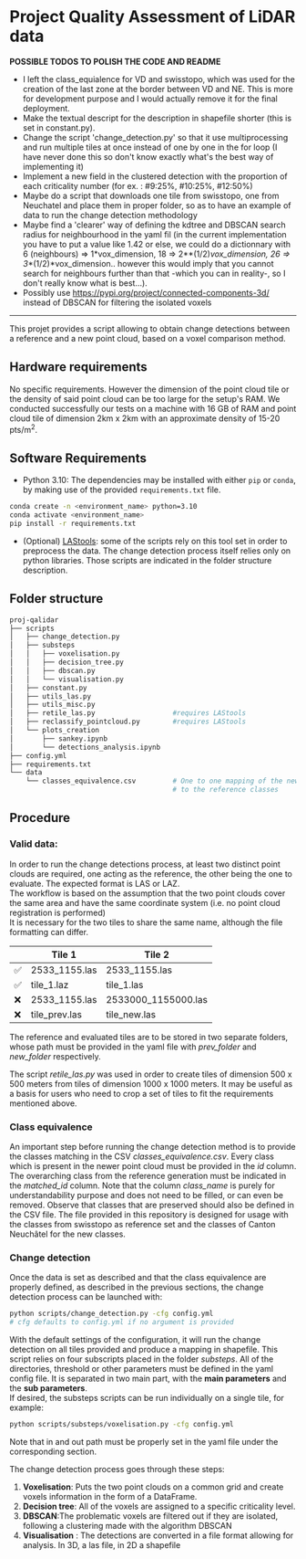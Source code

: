 # Project Quality Assessment of LiDAR data

**POSSIBLE TODOS TO POLISH THE CODE AND README**
- I left the class_equialence for VD and swisstopo, which was used for the creation of the last zone at the border between VD and NE. This is more for development purpose and I would actually remove it for the final deployment.
- Make the textual descript for the description in shapefile shorter (this is set in constant.py).
- Change the script 'change_detection.py' so that it use multiprocessing and run multiple tiles at once instead of one by one in the for loop (I have never done this so don't know exactly what's the best way of implementing it)
- Implement a new field in the clustered detection with the proportion of each criticality number (for ex. : #9:25%, #10:25%, #12:50%)
- Maybe do a script that downloads one tile from swisstopo, one from Neuchatel and place them in proper folder, so as to have an example of data to run the change detection methodology
- Maybe find a 'clearer' way of defining the kdtree and DBSCAN search radius for neighbourhood in the yaml fil (in the current implementation you have to put a value like 1.42 or else, we could do a dictionnary with 6 (neighbours) => 1*vox_dimension, 18 => 2**(1/2)*vox_dimension, 26 => 3**(1/2)*vox_dimension.. however this would imply that you cannot search for neighbours further than that -which you can in reality-, so I don't really know what is best...).
- Possibly use https://pypi.org/project/connected-components-3d/ instead of DBSCAN for filtering the isolated voxels

-------
This projet provides a script allowing to obtain change detections between a reference and a new point cloud, based on a voxel comparison method.

## Hardware requirements

No specific requirements. However the dimension of the point cloud tile or the density of said point cloud can be too large for the setup's RAM.
We conducted successfully our tests on a machine with 16 GB of RAM and point cloud tile of dimension 2km x 2km with an approximate density of 15-20 pts/m<sup>2</sup>.


## Software Requirements

* Python 3.10: The dependencies may be installed with either `pip` or `conda`, by making use of the provided `requirements.txt` file. 
```bash
conda create -n <environment_name> python=3.10
conda activate <environment_name> 
pip install -r requirements.txt
```
* (Optional) [LAStools](https://lastools.github.io/): some of the scripts rely on this tool set in order to preprocess the data. The change detection process itself relies only on python libraries. Those scripts are indicated in the folder structure description.  


## Folder structure
```bash
proj-qalidar
├── scripts
│   ├── change_detection.py     
│   ├── substeps
│   │   ├── voxelisation.py
│   │   ├── decision_tree.py
│   │   ├── dbscan.py
│   │   └── visualisation.py
│   ├── constant.py
│   ├── utils_las.py
│   ├── utils_misc.py
│   ├── retile_las.py                   #requires LAStools
│   ├── reclassify_pointcloud.py        #requires LAStools
│   └── plots_creation
│       ├── sankey.ipynb
│       └── detections_analysis.ipynb
├── config.yml
├── requirements.txt 
└── data 
    └── classes_equivalence.csv         # One to one mapping of the new classes
                                        # to the reference classes

```

## Procedure
### Valid data:
In order to run the change detections process, at least two distinct point clouds are required, one acting as the reference, the other being the one to evaluate. The expected format is LAS or LAZ.  <br>
The workflow is based on the assumption that the two point clouds cover the same area and have the same coordinate system (i.e. no point cloud registration is performed) <br>
It is necessary for the two tiles to share the same name, although the file formatting can differ. <br>

|   | Tile 1        | Tile 2              |
|---|---------------|---------------------|
| ✅ | 2533_1155.las | 2533_1155.las       |
| ✅ | tile_1.laz    | tile_1.las          |
| ❌ | 2533_1155.las | 2533000_1155000.las |
| ❌ | tile_prev.las | tile_new.las |

The reference and evaluated tiles are to be stored in two separate folders, whose path must be provided in the yaml file with *prev_folder* and *new_folder* respectively. 

The script *retile_las.py* was used in order to create tiles of dimension 500 x 500 meters from tiles of dimension 1000 x 1000 meters. It may be useful as a basis for users who need to crop a set of tiles to fit the requirements mentioned above.

### Class equivalence
An important step before running the change detection method is to provide the classes matching in the CSV *classes_equivalence.csv*. Every class which is present in the newer point cloud must be provided in the *id* column. The overarching class from the reference generation must be indicated in the *matched_id* column. Note that the column *class_name* is purely for understandability purpose and does not need to be filled, or can even be removed. Observe that classes that are preserved should also be defined in the CSV file. The file provided in this repository is designed for usage with the classes from swisstopo as reference set and the classes of Canton Neuchâtel for the new classes. 

### Change detection

Once the data is set as described and that the class equivalence are properly defined, as described in the previous sections, the change detection process can be launched with:
```bash
python scripts/change_detection.py -cfg config.yml
# cfg defaults to config.yml if no argument is provided
```
With the default settings of the configuration, it will run the change detection on all tiles provided and produce a mapping in shapefile.
This script relies on four subscripts placed in the folder *substeps*. All of the directories, threshold or other parameters must be defined in the yaml config file. It is separated in two main part, with the **main parameters** and the **sub parameters**. <br>
If desired, the substeps scripts can be run individually on a single tile, for example:
```bash
python scripts/substeps/voxelisation.py -cfg config.yml
```
Note that in and out path must be properly set in the yaml file under the corresponding section.

The change detection process goes through these steps:

1. **Voxelisation**: Puts the two point clouds on a common grid and create voxels information in the form of a DataFrame.
2. **Decision tree**: All of the voxels are assigned to a specific criticality level.
3. **DBSCAN**:The problematic voxels are filtered out if they are isolated, following a clustering made with the algorithm DBSCAN
4. **Visualisation** : The detections are converted in a file format allowing for analysis. In 3D, a las file, in 2D a shapefile



